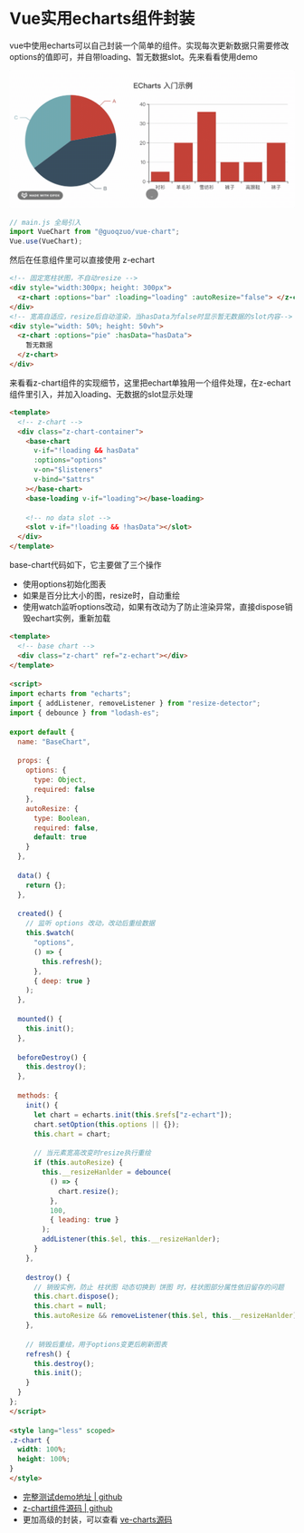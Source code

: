# Vue实用echarts组件封装

vue中使用echarts可以自己封装一个简单的组件。实现每次更新数据只需要修改options的值即可，并自带loading、暂无数据slot。先来看看使用demo

![z-echart.gif](../../../images/blog/vue/z-echart.gif)

```js
// main.js 全局引入
import VueChart from "@guoqzuo/vue-chart";
Vue.use(VueChart);
```
然后在任意组件里可以直接使用 z-echart
```html
<!-- 固定宽柱状图，不自动resize -->
<div style="width:300px; height: 300px">
  <z-chart :options="bar" :loading="loading" :autoResize="false"> </z-chart>
</div>
<!-- 宽高自适应，resize后自动渲染，当hasData为false时显示暂无数据的slot内容-->
<div style="width: 50%; height: 50vh">
  <z-chart :options="pie" :hasData="hasData">
    暂无数据
  </z-chart>
</div>
```

来看看z-chart组件的实现细节，这里把echart单独用一个组件处理，在z-echart组件里引入，并加入loading、无数据的slot显示处理
```html
<template>
  <!-- z-chart -->
  <div class="z-chart-container">
    <base-chart
      v-if="!loading && hasData"
      :options="options"
      v-on="$listeners"
      v-bind="$attrs"
    ></base-chart>
    <base-loading v-if="loading"></base-loading>

    <!-- no data slot -->
    <slot v-if="!loading && !hasData"></slot>
  </div>
</template>
```
base-chart代码如下，它主要做了三个操作

- 使用options初始化图表
- 如果是百分比大小的图，resize时，自动重绘
- 使用watch监听options改动，如果有改动为了防止渲染异常，直接dispose销毁echart实例，重新加载

```html
<template>
  <!-- base chart -->
  <div class="z-chart" ref="z-echart"></div>
</template>

<script>
import echarts from "echarts";
import { addListener, removeListener } from "resize-detector";
import { debounce } from "lodash-es";

export default {
  name: "BaseChart",

  props: {
    options: {
      type: Object,
      required: false
    },
    autoResize: {
      type: Boolean,
      required: false,
      default: true
    }
  },

  data() {
    return {};
  },

  created() {
    // 监听 options 改动，改动后重绘数据
    this.$watch(
      "options",
      () => {
        this.refresh();
      },
      { deep: true }
    );
  },

  mounted() {
    this.init();
  },

  beforeDestroy() {
    this.destroy();
  },

  methods: {
    init() {
      let chart = echarts.init(this.$refs["z-echart"]);
      chart.setOption(this.options || {});
      this.chart = chart;

      // 当元素宽高改变时resize执行重绘
      if (this.autoResize) {
        this.__resizeHanlder = debounce(
          () => {
            chart.resize();
          },
          100,
          { leading: true }
        );
        addListener(this.$el, this.__resizeHanlder);
      }
    },

    destroy() {
      // 销毁实例，防止 柱状图 动态切换到 饼图 时，柱状图部分属性依旧留存的问题
      this.chart.dispose();
      this.chart = null;
      this.autoResize && removeListener(this.$el, this.__resizeHanlder);
    },

    // 销毁后重绘，用于options变更后刷新图表
    refresh() {
      this.destroy();
      this.init();
    }
  }
};
</script>

<style lang="less" scoped>
.z-chart {
  width: 100%;
  height: 100%;
}
</style>
```

- [完整测试demo地址 | github](https://github.com/zuoxiaobai/vue-chart/tree/master/examples/src/views/zchart)
- [z-chart组件源码 | github](https://github.com/zuoxiaobai/vue-chart/packages/z-chart/)
- 更加高级的封装，可以查看 [ve-charts源码](https://github.com/vueblocks/ve-charts)
